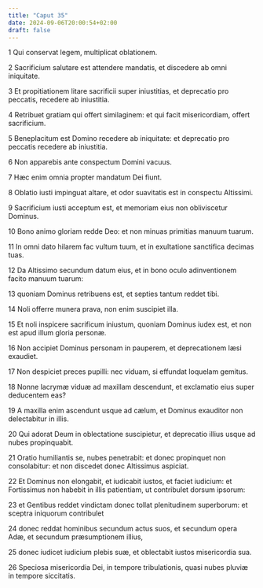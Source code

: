 ```yaml
---
title: "Caput 35"
date: 2024-09-06T20:00:54+02:00
draft: false
---
```



1 Qui conservat legem, multiplicat oblationem.

2 Sacrificium salutare est attendere mandatis, et discedere ab omni iniquitate.

3 Et propitiationem litare sacrificii super iniustitias, et deprecatio pro peccatis, recedere ab iniustitia.

4 Retribuet gratiam qui offert similaginem: et qui facit misericordiam, offert sacrificium.

5 Beneplacitum est Domino recedere ab iniquitate: et deprecatio pro peccatis recedere ab iniustitia.

6 Non apparebis ante conspectum Domini vacuus.

7 Hæc enim omnia propter mandatum Dei fiunt.

8 Oblatio iusti impinguat altare, et odor suavitatis est in conspectu Altissimi.

9 Sacrificium iusti acceptum est, et memoriam eius non obliviscetur Dominus.

10 Bono animo gloriam redde Deo: et non minuas primitias manuum tuarum.

11 In omni dato hilarem fac vultum tuum, et in exultatione sanctifica decimas tuas.

12 Da Altissimo secundum datum eius, et in bono oculo adinventionem facito manuum tuarum:

13 quoniam Dominus retribuens est, et septies tantum reddet tibi.

14 Noli offerre munera prava, non enim suscipiet illa.

15 Et noli inspicere sacrificum iniustum, quoniam Dominus iudex est, et non est apud illum gloria personæ.

16 Non accipiet Dominus personam in pauperem, et deprecationem læsi exaudiet.

17 Non despiciet preces pupilli: nec viduam, si effundat loquelam gemitus.

18 Nonne lacrymæ viduæ ad maxillam descendunt, et exclamatio eius super deducentem eas?

19 A maxilla enim ascendunt usque ad cælum, et Dominus exauditor non delectabitur in illis.

20 Qui adorat Deum in oblectatione suscipietur, et deprecatio illius usque ad nubes propinquabit.

21 Oratio humiliantis se, nubes penetrabit: et donec propinquet non consolabitur: et non discedet donec Altissimus aspiciat.

22 Et Dominus non elongabit, et iudicabit iustos, et faciet iudicium: et Fortissimus non habebit in illis patientiam, ut contribulet dorsum ipsorum:

23 et Gentibus reddet vindictam donec tollat plenitudinem superborum: et sceptra iniquorum contribulet

24 donec reddat hominibus secundum actus suos, et secundum opera Adæ, et secundum præsumptionem illius,

25 donec iudicet iudicium plebis suæ, et oblectabit iustos misericordia sua.

26 Speciosa misericordia Dei, in tempore tribulationis, quasi nubes pluviæ in tempore siccitatis.

